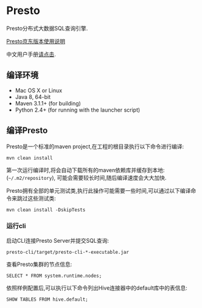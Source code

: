 # Presto

Presto分布式大数据SQL查询引擎.

[Presto京东版本使用说明](https://github.com/CHINA-JD/presto/wiki)

中文用户手册[请点击](http://prestodb-china.com/docs/current/).

## 编译环境

* Mac OS X or Linux
* Java 8, 64-bit
* Maven 3.1.1+ (for building)
* Python 2.4+ (for running with the launcher script)

## 编译Presto

Presto是一个标准的maven project,在工程的根目录执行以下命令进行编译:

    mvn clean install

第一次运行编译时,将会自动下载所有的maven依赖库并缓存到本地:(`~/.m2/repository`), 可能会需要较长时间,随后编译速度会大大加快.

Presto拥有全部的单元测试类,执行此操作可能需要一些时间,可以通过以下编译命令来跳过这些测试类:

    mvn clean install -DskipTests

### 运行cli

启动CLI连接Presto Server并提交SQL查询:

    presto-cli/target/presto-cli-*-executable.jar

查看Presto集群的节点信息:

    SELECT * FROM system.runtime.nodes;

依照样例配置后,可以执行以下命令列出Hive连接器中的default库中的表信息:

    SHOW TABLES FROM hive.default;
